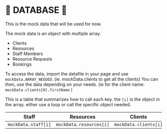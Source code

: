# 🌟 DATABASE 🌟

This is the mock data that will be used for now.

The mock data is an object with multiple array.

- Clients
- Resources
- Staff Members
- Resource Requests
- Bookings

To access the data, import the datafile in your page and use `mockData.ARRAY_NEEDED`. (ie. mockData.clients to get all the clients)
You can then, use the data depending on your needs. (ie for the client name: `mockData.clients[0].firstName` <!--output = Mariah --> )

This is a table that summarizes how to call each key.
the `[i]` is the object in the array. either use a loop or call the specific object needed.

|        Staff        |        Resources        |        Clients        |        Bookings        |        ResourcesRequest        |
| :---:               | :---:                   | :---:                 | :---:                 | :---:                         |
| `mockData.staff[i]` | `mockData.resources[i]` | `mockData.clients[i]` | `mockData.bookings[i]` | `mockData.resourcesRequest[i]` |
